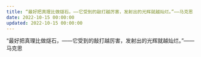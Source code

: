 ```yaml
---
title: “最好把真理比做燧石，——它受到的敲打越厉害，发射出的光辉就越灿烂。”——马克思
date: 2022-10-15 00:00:00
updated: 2022-10-15 00:00:00
---
```


“最好把真理比做燧石，——它受到的敲打越厉害，发射出的光辉就越灿烂。”——马克思
